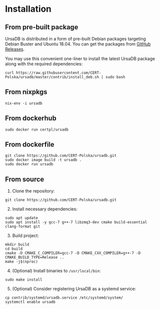 # Installation

## From pre-built package

UrsaDB is distributed in a form of pre-built Debian packages targeting Debian Buster and Ubuntu 18.04. You can get the packages from [GitHub Releases](https://github.com/CERT-Polska/ursadb/releases).

You may use this convenient one-liner to install the latest UrsaDB package along with the required dependencies:
```
curl https://raw.githubusercontent.com/CERT-Polska/ursadb/master/contrib/install_deb.sh | sudo bash
```

## From nixpkgs

```
nix-env -i ursadb
```

## From dockerhub

```
sudo docker run certpl/ursadb
```

## From dockerfile

```
git clone https://github.com/CERT-Polska/ursadb.git
sudo docker image build -t ursadb .
sudo docker run ursadb
```

## From source

1. Clone the repository:
```
git clone https://github.com/CERT-Polska/ursadb.git
```

2. Install necessary dependencies:
```
sudo apt update
sudo apt install -y gcc-7 g++-7 libzmq3-dev cmake build-essential clang-format git
```

3. Build project:
```
mkdir build
cd build
cmake -D CMAKE_C_COMPILER=gcc-7 -D CMAKE_CXX_COMPILER=g++-7 -D CMAKE_BUILD_TYPE=Release ..
make -j$(nproc)
```

4. (Optional) Install binaries to `/usr/local/bin`:
```
sudo make install
```

5. (Optional) Consider registering UrsaDB as a systemd service:
```
cp contrib/systemd/ursadb.service /etc/systemd/system/
systemctl enable ursadb
```
